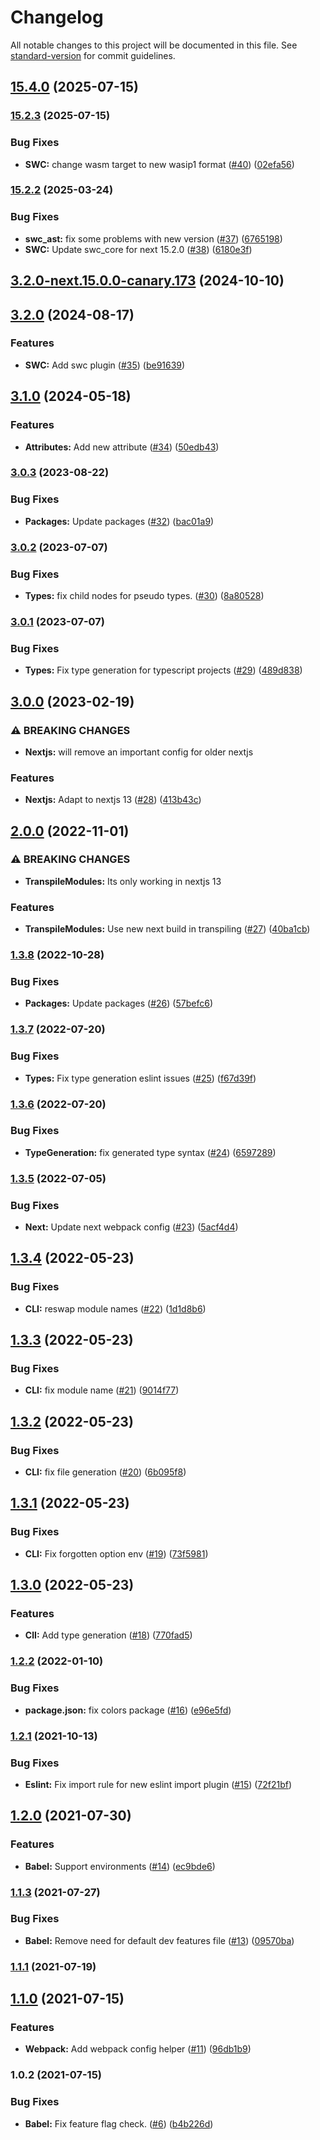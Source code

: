 # Changelog

All notable changes to this project will be documented in this file. See [standard-version](https://github.com/conventional-changelog/standard-version) for commit guidelines.

## [15.4.0](https://github.com/nfqde/nfq-feature-flags/compare/v15.2.3...v15.4.0) (2025-07-15)

### [15.2.3](https://github.com/nfqde/nfq-feature-flags/compare/v15.2.2...v15.2.3) (2025-07-15)


### Bug Fixes

* **SWC:** change wasm target to new wasip1 format ([#40](https://github.com/nfqde/nfq-feature-flags/issues/40)) ([02efa56](https://github.com/nfqde/nfq-feature-flags/commit/02efa565b778f33d07f194723d8be6122d481d75))

### [15.2.2](https://github.com/nfqde/nfq-feature-flags/compare/v3.2.0-next.15.0.0-canary.173...v15.2.2) (2025-03-24)


### Bug Fixes

* **swc_ast:** fix some problems with new version ([#37](https://github.com/nfqde/nfq-feature-flags/issues/37)) ([6765198](https://github.com/nfqde/nfq-feature-flags/commit/6765198caa2516b844bd60b5e98426362515606b))
* **SWC:** Update swc_core for next 15.2.0 ([#38](https://github.com/nfqde/nfq-feature-flags/issues/38)) ([6180e3f](https://github.com/nfqde/nfq-feature-flags/commit/6180e3f98b8bd4c37c7eade3d984a5cc3f682a09))

## [3.2.0-next.15.0.0-canary.173](https://github.com/nfqde/nfq-feature-flags/compare/v3.2.0...v3.2.0-next.15.0.0-canary.173) (2024-10-10)

## [3.2.0](https://github.com/nfqde/nfq-feature-flags/compare/v3.1.0...v3.2.0) (2024-08-17)


### Features

* **SWC:** Add swc plugin ([#35](https://github.com/nfqde/nfq-feature-flags/issues/35)) ([be91639](https://github.com/nfqde/nfq-feature-flags/commit/be91639a9cbf4ccd672230f90cef49ec412aacd1))

## [3.1.0](https://github.com/nfqde/nfq-feature-flags/compare/v3.0.3...v3.1.0) (2024-05-18)


### Features

* **Attributes:** Add new attribute ([#34](https://github.com/nfqde/nfq-feature-flags/issues/34)) ([50edb43](https://github.com/nfqde/nfq-feature-flags/commit/50edb4368617b0fa0624842f97a6deb607f92a95))

### [3.0.3](https://github.com/nfqde/nfq-feature-flags/compare/v3.0.2...v3.0.3) (2023-08-22)


### Bug Fixes

* **Packages:** Update packages ([#32](https://github.com/nfqde/nfq-feature-flags/issues/32)) ([bac01a9](https://github.com/nfqde/nfq-feature-flags/commit/bac01a9f12daeed018e23702f7b88e278f6f7f39))

### [3.0.2](https://github.com/nfqde/nfq-feature-flags/compare/v3.0.1...v3.0.2) (2023-07-07)


### Bug Fixes

* **Types:** fix child nodes for pseudo types. ([#30](https://github.com/nfqde/nfq-feature-flags/issues/30)) ([8a80528](https://github.com/nfqde/nfq-feature-flags/commit/8a80528727dff8fbd4ccbdfc25e2c519e25df4ee))

### [3.0.1](https://github.com/nfqde/nfq-feature-flags/compare/v3.0.0...v3.0.1) (2023-07-07)


### Bug Fixes

* **Types:** Fix type generation for typescript projects ([#29](https://github.com/nfqde/nfq-feature-flags/issues/29)) ([489d838](https://github.com/nfqde/nfq-feature-flags/commit/489d8389ef7438404604c5ee52b20468d4044b2c))

## [3.0.0](https://github.com/nfqde/nfq-feature-flags/compare/v2.0.0...v3.0.0) (2023-02-19)


### ⚠ BREAKING CHANGES

* **Nextjs:** will remove an important config for older nextjs

### Features

* **Nextjs:** Adapt to nextjs 13 ([#28](https://github.com/nfqde/nfq-feature-flags/issues/28)) ([413b43c](https://github.com/nfqde/nfq-feature-flags/commit/413b43c1487def1ef193ed451cedc6dd3ac6183c))

## [2.0.0](https://github.com/nfqde/nfq-feature-flags/compare/v1.3.8...v2.0.0) (2022-11-01)


### ⚠ BREAKING CHANGES

* **TranspileModules:** Its only working in nextjs 13

### Features

* **TranspileModules:** Use new next build in transpiling ([#27](https://github.com/nfqde/nfq-feature-flags/issues/27)) ([40ba1cb](https://github.com/nfqde/nfq-feature-flags/commit/40ba1cbf163d0fd95a694afef9b97e029fda338c))

### [1.3.8](https://github.com/nfqde/nfq-feature-flags/compare/v1.3.7...v1.3.8) (2022-10-28)


### Bug Fixes

* **Packages:** Update packages ([#26](https://github.com/nfqde/nfq-feature-flags/issues/26)) ([57befc6](https://github.com/nfqde/nfq-feature-flags/commit/57befc6e2f0999bb90215f4e6dc8a3d41f6cd722))

### [1.3.7](https://github.com/nfqde/nfq-feature-flags/compare/v1.3.6...v1.3.7) (2022-07-20)


### Bug Fixes

* **Types:** Fix type generation eslint issues ([#25](https://github.com/nfqde/nfq-feature-flags/issues/25)) ([f67d39f](https://github.com/nfqde/nfq-feature-flags/commit/f67d39f77190c3ba6e396afc1732c03a7b9c2aff))

### [1.3.6](https://github.com/nfqde/nfq-feature-flags/compare/v1.3.5...v1.3.6) (2022-07-20)


### Bug Fixes

* **TypeGeneration:** fix generated type syntax ([#24](https://github.com/nfqde/nfq-feature-flags/issues/24)) ([6597289](https://github.com/nfqde/nfq-feature-flags/commit/65972895de9a55553d711a8b9f6c2f2aa4b604a2))

### [1.3.5](https://github.com/nfqde/nfq-feature-flags/compare/v1.3.4...v1.3.5) (2022-07-05)


### Bug Fixes

* **Next:** Update next webpack config ([#23](https://github.com/nfqde/nfq-feature-flags/issues/23)) ([5acf4d4](https://github.com/nfqde/nfq-feature-flags/commit/5acf4d426892ef402887dee6ba04ce1f3cd482c3))

## [1.3.4](https://github.com/nfqde/nfq-feature-flags/compare/v1.3.3...v1.3.4) (2022-05-23)


### Bug Fixes

* **CLI:** reswap module names ([#22](https://github.com/nfqde/nfq-feature-flags/issues/22)) ([1d1d8b6](https://github.com/nfqde/nfq-feature-flags/commit/1d1d8b66d962bdd2de065bf06c031ff49284d574))

## [1.3.3](https://github.com/nfqde/nfq-feature-flags/compare/v1.3.2...v1.3.3) (2022-05-23)


### Bug Fixes

* **CLI:** fix module name ([#21](https://github.com/nfqde/nfq-feature-flags/issues/21)) ([9014f77](https://github.com/nfqde/nfq-feature-flags/commit/9014f77d5ceac3224c2ece4a646c2532d882c169))

## [1.3.2](https://github.com/nfqde/nfq-feature-flags/compare/v1.3.1...v1.3.2) (2022-05-23)


### Bug Fixes

* **CLI:** fix file generation ([#20](https://github.com/nfqde/nfq-feature-flags/issues/20)) ([6b095f8](https://github.com/nfqde/nfq-feature-flags/commit/6b095f8cad6cf6ad429d3412fe86a10e33e49908))

## [1.3.1](https://github.com/nfqde/nfq-feature-flags/compare/v1.3.0...v1.3.1) (2022-05-23)


### Bug Fixes

* **CLI:** Fix forgotten option env ([#19](https://github.com/nfqde/nfq-feature-flags/issues/19)) ([73f5981](https://github.com/nfqde/nfq-feature-flags/commit/73f5981160321a88a3fe6207c3bc9e966b652ea3))

## [1.3.0](https://github.com/nfqde/nfq-feature-flags/compare/v1.2.2...v1.3.0) (2022-05-23)


### Features

* **ClI:** Add type generation ([#18](https://github.com/nfqde/nfq-feature-flags/issues/18)) ([770fad5](https://github.com/nfqde/nfq-feature-flags/commit/770fad56ff77a4386591452b9c931b4a40769d9a))

### [1.2.2](https://github.com/nfqde/nfq-feature-flags/compare/v1.2.1...v1.2.2) (2022-01-10)


### Bug Fixes

* **package.json:** fix colors package ([#16](https://github.com/nfqde/nfq-feature-flags/issues/16)) ([e96e5fd](https://github.com/nfqde/nfq-feature-flags/commit/e96e5fdb8fba767a48be1b802d3aa682f22cd106))

### [1.2.1](https://github.com/nfqde/nfq-feature-flags/compare/v1.2.0...v1.2.1) (2021-10-13)


### Bug Fixes

* **Eslint:** Fix import rule for new eslint import plugin ([#15](https://github.com/nfqde/nfq-feature-flags/issues/15)) ([72f21bf](https://github.com/nfqde/nfq-feature-flags/commit/72f21bf4056cbcab5ea206188b976c435063d53c))

## [1.2.0](https://github.com/nfqde/nfq-feature-flags/compare/v1.1.3...v1.2.0) (2021-07-30)


### Features

* **Babel:** Support environments ([#14](https://github.com/nfqde/nfq-feature-flags/issues/14)) ([ec9bde6](https://github.com/nfqde/nfq-feature-flags/commit/ec9bde63b21c6080f8413b616f353bd295004d83))

### [1.1.3](https://github.com/nfqde/nfq-feature-flags/compare/v1.1.1...v1.1.3) (2021-07-27)


### Bug Fixes

* **Babel:** Remove need for default dev features file ([#13](https://github.com/nfqde/nfq-feature-flags/issues/13)) ([09570ba](https://github.com/nfqde/nfq-feature-flags/commit/09570ba65350a6151c4afd5b963e41ff14ea9bfd))

### [1.1.1](https://github.com/nfqde/nfq-feature-flags/compare/v1.1.0...v1.1.1) (2021-07-19)

## [1.1.0](https://github.com/nfqde/nfq-feature-flags/compare/v1.0.2...v1.1.0) (2021-07-15)


### Features

* **Webpack:** Add webpack config helper ([#11](https://github.com/nfqde/nfq-feature-flags/issues/11)) ([96db1b9](https://github.com/nfqde/nfq-feature-flags/commit/96db1b925a5ec81b89284658aeb831caedc9fae2))

### 1.0.2 (2021-07-15)


### Bug Fixes

* **Babel:** Fix feature flag check. ([#6](https://github.com/nfqde/nfq-feature-flags/issues/6)) ([b4b226d](https://github.com/nfqde/nfq-feature-flags/commit/b4b226d0cefb5cf9cc9ff1132e0aab1938dfa002))
